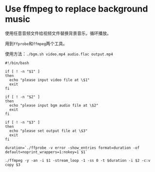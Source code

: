 # Use ffmpeg to replace background music

使用任意音频文件给视频文件替换背景音乐，循环播放。

用到`ffprobe`和`ffmpeg`两个工具。

使用方法：`./bgm.sh video.mp4 audio.flac output.mp4`


```
#!/bin/bash

if [ ! -n "$1" ]
then
  echo "please input video file at \$1"
  exit
fi

if [ ! -n "$2" ]
then
  echo "please input bgm audio file at \$2"
  exit
fi

if [ ! -n "$3" ]
then
  echo "please set output file at \$3"
  exit
fi

duration=`./ffprobe -v error -show_entries format=duration -of default=noprint_wrappers=1:nokey=1 $1`

./ffmpeg -y -an -i $1 -stream_loop -1 -ss 0 -t $duration -i $2 -c:v copy $3
```
